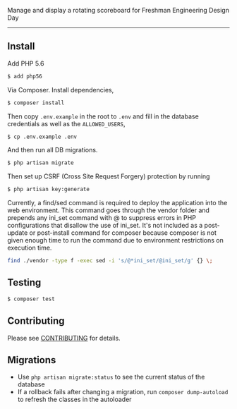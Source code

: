 Manage and display a rotating scoreboard for Freshman Engineering Design Day
***

## Install

Add PHP 5.6
```bash
$ add php56
```

Via Composer. Install dependencies, 
``` bash
$ composer install
```

Then copy `.env.example` in the root to `.env` and fill in the database credentials as well as the `ALLOWED_USERS`,
```bash
$ cp .env.example .env
```

And then run all DB migrations.
```bash
$ php artisan migrate
```

Then set up CSRF (Cross Site Request Forgery) protection by running
```bash
$ php artisan key:generate
```

Currently, a find/sed command is required to deploy the application into
the web environment. This command goes through the vendor folder and prepends
any ini_set command with @ to suppress errors in PHP configurations that
disallow the use of ini_set. It's not included as a post-update or
post-install command for composer because composer is not given enough
time to run the command due to environment restrictions on execution time.

```bash                                                         
find ./vendor -type f -exec sed -i 's/@*ini_set/@ini_set/g' {} \;
```

## Testing

``` bash
$ composer test
```

## Contributing

Please see [CONTRIBUTING](CONTRIBUTING.md) for details.

## Migrations

* Use `php artisan migrate:status` to see the current status of the database
* If a rollback fails after changing a migration, run `composer dump-autoload` to refresh the classes in the autoloader
